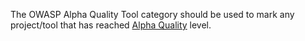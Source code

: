 The OWASP Alpha Quality Tool category should be used to mark any
project/tool that has reached [Alpha
Quality](:Category:OWASP_Project_Assessment#Alpha_Quality_Tool_Criteria "wikilink")
level.